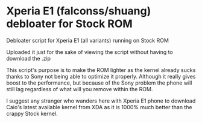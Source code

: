 # Xperia E1 (falconss/shuang) debloater for Stock ROM
Debloater script for Xperia E1 (all variants) running on Stock ROM

Uploaded it just for the sake of viewing the script without having to download the .zip

This script's purpose is to make the ROM lighter as the kernel already sucks thanks to Sony not being able to optimize it properly.
Although it really gives boost to the performance, but because of the Sony problem the phone will still lag regardless of what will you remove within the ROM.

I suggest any stranger who wanders here with Xperia E1 phone to download Caio's latest available kernel from XDA as it is 1000% much better than the crappy Stock kernel.
